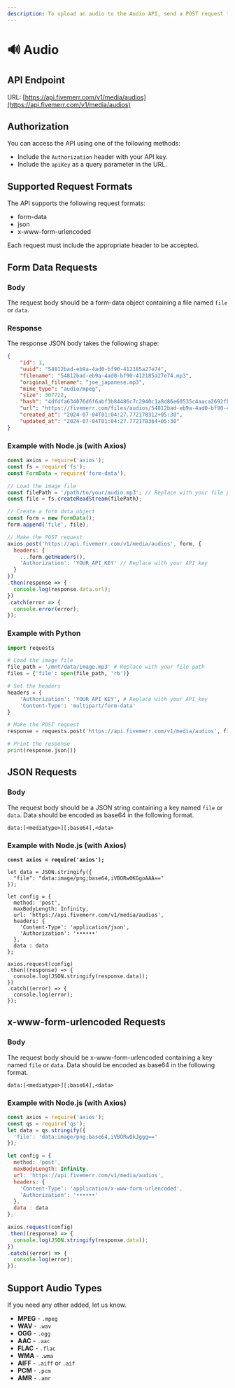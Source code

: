 ```yaml
---
description: To upload an audio to the Audio API, send a POST request to the API endpoint.
---
```


# 🔊 Audio

## API Endpoint

URL: [https://api.fivemerr.com/v1/media/audios](https://api.fivemerr.com/v1/media/audios)

## Authorization

You can access the API using one of the following methods:

* Include the `Authorization` header with your API key.
* Include the `apiKey` as a query parameter in the URL.

## Supported Request Formats

The API supports the following request formats:

* form-data
* json
* x-www-form-urlencoded

Each request must include the appropriate header to be accepted.

## Form Data Requests

### Body

The request body should be a form-data object containing a file named `file` or `data`.&#x20;

### Response

The response JSON body takes the following shape:

```json
{
    "id": 1,
    "uuid": "54812bad-eb9a-4ad0-bf90-412185a27e74",
    "filename": "54812bad-eb9a-4ad0-bf90-412185a27e74.mp3",
    "original_filename": "joe_japanese.mp3",
    "mime_type": "audio/mpeg",
    "size": 307722,
    "hash": "4dfdfa634076d6f6abf3b84486c7c2940c1a8d86e60535c4aaca2692fbb6d650",
    "url": "https://fivemerr.com/files/audios/54812bad-eb9a-4ad0-bf90-412185a27e74.mp3",
    "created_at": "2024-07-04T01:04:27.772178312+05:30",
    "updated_at": "2024-07-04T01:04:27.772178364+05:30"
}
```

### Example with Node.js (with Axios)

```javascript
const axios = require('axios');
const fs = require('fs');
const FormData = require('form-data');

// Load the image file
const filePath = '/path/to/your/audio.mp3'; // Replace with your file path
const file = fs.createReadStream(filePath);

// Create a form data object
const form = new FormData();
form.append('file', file);

// Make the POST request
axios.post('https://api.fivemerr.com/v1/media/audios', form, {
  headers: {
    ...form.getHeaders(),
    'Authorization': 'YOUR_API_KEY' // Replace with your API key
  }
})
.then(response => {
  console.log(response.data.url);
})
.catch(error => {
  console.error(error);
});

```

### Example with Python

```python
import requests

# Load the image file
file_path = '/mnt/data/image.mp3' # Replace with your file path
files = {'file': open(file_path, 'rb')}

# Set the headers
headers = {
    'Authorization': 'YOUR_API_KEY', # Replace with your API key
    'Content-Type': 'multipart/form-data'
}

# Make the POST request
response = requests.post('https://api.fivemerr.com/v1/media/audios', files=files, headers=headers)

# Print the response
print(response.json())

```

## JSON Requests

### Body

The request body should be a JSON string containing a key named `file` or `data`.  Data should be encoded as base64 in the following format.

```
data:[<mediatype>][;base64],<data>
```

### Example with Node.js (with Axios)

<pre class="language-javascript"><code class="lang-javascript"><strong>const axios = require('axios');
</strong>
let data = JSON.stringify({
  "file": "data:image/png;base64,iVBORw0KGgoAAA=="
});

let config = {
  method: 'post',
  maxBodyLength: Infinity,
  url: 'https://api.fivemerr.com/v1/media/audios',
  headers: { 
    'Content-Type': 'application/json', 
    'Authorization': '••••••'
  },
  data : data
};

axios.request(config)
.then((response) => {
  console.log(JSON.stringify(response.data));
})
.catch((error) => {
  console.log(error);
});
</code></pre>

## x-www-form-urlencoded Requests

### Body

The request body should be x-www-form-urlencoded containing a key named `file` or `data`.  Data should be encoded as base64 in the following format.

```
data:[<mediatype>][;base64],<data>
```

### Example with Node.js (with Axios)

```javascript
const axios = require('axios');
const qs = require('qs');
let data = qs.stringify({
  'file': 'data:image/png;base64,iVBORw0kJggg==' 
});

let config = {
  method: 'post',
  maxBodyLength: Infinity,
  url: 'https://api.fivemerr.com/v1/media/audios',
  headers: { 
    'Content-Type': 'application/x-www-form-urlencoded', 
    'Authorization': '••••••'
  },
  data : data
};

axios.request(config)
.then((response) => {
  console.log(JSON.stringify(response.data));
})
.catch((error) => {
  console.log(error);
});
```

## Support Audio Types

If you need any other added, let us know.

* **MPEG** - `.mpeg`
* **WAV** - `.wav`
* **OGG** - `.ogg`
* **AAC** - `.aac`
* **FLAC** - `.flac`
* **WMA** - `.wma`
* **AIFF** - `.aiff` or `.aif`
* **PCM** - `.pcm`
* **AMR** - `.amr`
